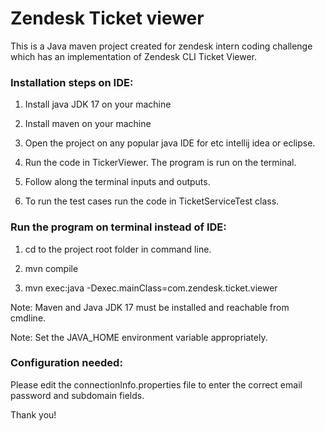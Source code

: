 # Zendesk Ticket viewer

This is a Java maven project created for zendesk intern coding challenge which has an implementation of Zendesk CLI Ticket Viewer.

### Installation steps on IDE:
1. Install java JDK 17 on your machine

2. Install maven on your machine

3. Open the project on any popular java IDE for etc intellij idea or eclipse.

4. Run the code in TickerViewer. The program is run on the terminal.

5. Follow along the terminal inputs and outputs.

6. To run the test cases run the code in TicketServiceTest class.


### Run the program on terminal instead of IDE:
1. cd to the project root folder in command line.

2. mvn compile

3. mvn exec:java -Dexec.mainClass=com.zendesk.ticket.viewer

Note: Maven and Java JDK 17 must be installed and reachable from cmdline.

Note: Set the JAVA_HOME environment variable appropriately.


### Configuration needed:
Please edit the connectionInfo.properties file to enter the correct email password and subdomain fields.

Thank you!
